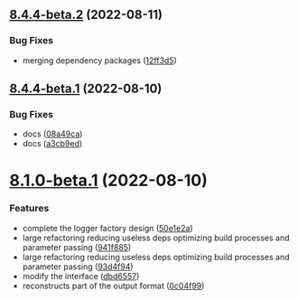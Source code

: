 ## [8.4.4-beta.2](https://github.com/vodyani/winston/compare/v8.4.4-beta.1...v8.4.4-beta.2) (2022-08-11)


### Bug Fixes

* merging dependency packages ([12ff3d5](https://github.com/vodyani/winston/commit/12ff3d51bf5d65874b1b719ea51bd4aab4e67270))

## [8.4.4-beta.1](https://github.com/vodyani/winston/compare/v8.4.3...v8.4.4-beta.1) (2022-08-10)


### Bug Fixes

* docs ([08a49ca](https://github.com/vodyani/winston/commit/08a49ca7ea6b23bd36a02b7f9255de0e570bb5f1))
* docs ([a3cb9ed](https://github.com/vodyani/winston/commit/a3cb9ed6ec344e9f9dff5dbe0fa3ff2cb9f731ee))

# [8.1.0-beta.1](https://github.com/vodyani/winston/compare/v8.0.1...v8.1.0-beta.1) (2022-08-10)


### Features

* complete the logger factory design ([50e1e2a](https://github.com/vodyani/winston/commit/50e1e2aae76f8521e33885dac7dbc680644d78b4))
* large refactoring reducing useless deps optimizing build processes and parameter passing ([941f885](https://github.com/vodyani/winston/commit/941f8853c5b19b570a1728e3a87e462b28638ec6))
* large refactoring reducing useless deps optimizing build processes and parameter passing ([93d4f94](https://github.com/vodyani/winston/commit/93d4f94c4e37e4fd149014ef17851e535d21c63a))
* modify the interface ([dbd6557](https://github.com/vodyani/winston/commit/dbd6557ddcd55d679b69ed47098c1198d2443949))
* reconstructs part of the output format ([0c04f99](https://github.com/vodyani/winston/commit/0c04f9918a98107e526c67db17f30d3fc0660163))
